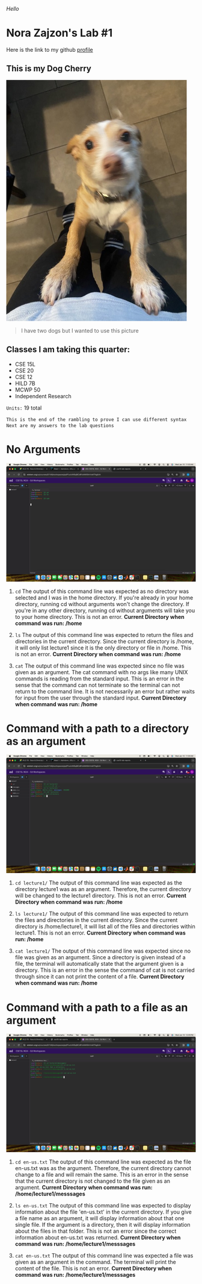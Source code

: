 _Hello_

Nora Zajzon's Lab #1
=========
Here is the link to my github [profile](https://github.com/nora-zajzon)

This is my Dog Cherry
---------
![Image](cherry.jpeg)
> I have two dogs but I wanted to use this picture

Classes I am taking this quarter:
---
* CSE 15L
* CSE 20
* CSE 12
* HILD 7B
* MCWP 50
* Independent Research
  
`Units:` 19 total

```
This is the end of the rambling to prove I can use different syntax
Next are my answers to the lab questions
```

No Arguments
=========
![Image](NoArgs.png)

1) `cd` The output of this command line was expected as no directory was selected and I was in the home directory. If you're already in your home directory, running cd without arguments won't change the directory. If you're in any other directory, running cd without arguments will take you to your home directory. This is not an error. __Current Directory when command was run: /home__

2) `ls` The output of this command line was expected to return the files and directories in the current directory. Since the current directory is /home, it will only list lecture1 since it is the only directory or file in /home. This is not an error. __Current Directory when command was run: /home__

3) `cat` The output of this command line was expected since no file was given as an argument. The cat command with no args like many UNIX commands is reading from the standard input. This is an error in the sense that the command can not terminate so the terminal can not return to the command line. It is not necessarily an error but rather waits for input from the user through the standard input. __Current Directory when command was run: /home__

Command with a path to a directory as an argument
=========
![Image](Directory.png)

1) `cd lecture1/` The output of this command line was expected as the directory lecture1 was as an argument. Therefore, the current directory will be changed to the lecture1 directory. This is not an error. __Current Directory when command was run: /home__

2) `ls lecture1/` The output of this command line was expected to return the files and directories in the current directory. Since the current directory is /home/lecture1, it will list all of the files and directories within lecture1. This is not an error. __Current Directory when command was run: /home__

3) `cat lecture1/` The output of this command line was expected since no file was given as an argument. Since a directory is given instead of a file, the terminal will automatically state that the argument given is a directory. This is an error in the sense the command of cat is not carried through since it can not print the content of a file. __Current Directory when command was run: /home__

Command with a path to a file as an argument
=========
![Image](Files.png)

1) `cd en-us.txt` The output of this command line was expected as the file en-us.txt was as the argument. Therefore, the current directory cannot change to a file and will remain the same. This is an error in the sense that the current directory is not changed to the file given as an argument. __Current Directory when command was run: /home/lecture1/messsages__

2) `ls en-us.txt` The output of this command line was expected to display information about the file 'en-us.txt' in the current directory. If you give a file name as an argument, it will display information about that one single file. If the argument is a directory, then it will display information about the files in that folder. This is not an error since the correct information about en-us.txt was returned. __Current Directory when command was run: /home/lecture1/messsages__

3) `cat en-us.txt` The output of this command line was expected a file was given as an argument in the command. The terminal will print the content of the file. This is not an error. __Current Directory when command was run: /home/lecture1/messsages__
